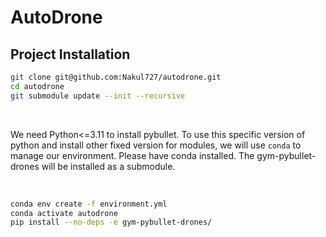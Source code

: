 # AutoDrone

## Project Installation

```zsh
git clone git@github.com:Nakul727/autodrone.git
cd autodrone
git submodule update --init --recursive
```

<br>

We need Python<=3.11 to install pybullet. To use this specific version of python and install
other fixed version for modules, we will use `conda` to manage our environment. Please have conda installed.
The gym-pybullet-drones will be installed as a submodule.

<br>

```zsh
conda env create -f environment.yml
conda activate autodrone
pip install --no-deps -e gym-pybullet-drones/
```
